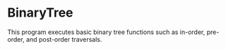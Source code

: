 # BinaryTree
This program executes basic binary tree functions such as in-order, pre-order, and post-order traversals.

